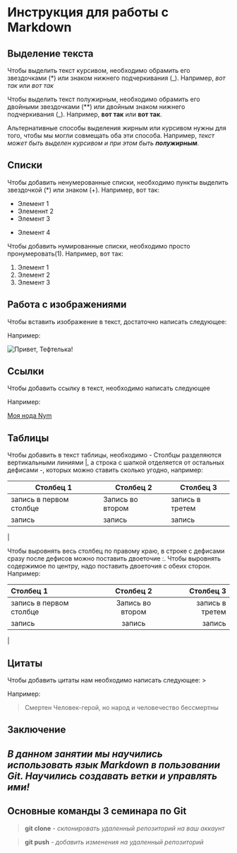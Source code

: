 # Инструкция для работы с Markdown

## Выделение текста

Чтобы выделить текст курсивом, необходимо обрамить его звездочками (*) или знаком нижнего подчеркивания (_). Например, *вот так* или _вот так_

Чтобы выделить текст полужирным, необходимо обрамить его двойными звездочками (**) или двойным знаком нижнего подчеркивания (_). Например, **вот так** или __вот так__.

Альтернативные способы выделения жирным или курсивом нужны для того, чтобы мы могли совмещать оба эти способа. Например, _текст может быть выделен курсивом и при этом быть **полужирным**_.

## Списки

Чтобы добавить ненумерованные списки, необходимо пункты выделить звездочкой (*) или знаком (+). Например, вот так:
* Элемент 1
* Элеменнт 2
* Элемент 3
+ Элемент 4

Чтобы добавить нумированные списки, необходимо просто пронумеровать(1). Например, вот так:
1. Элемент 1
2. Элемент 2
3. Элемент 3

## Работа с изображениями

Чтобы вставить изображение в текст, достаточно написать следующее:
![]()  

Например:

![Привет, Тефтелька!](Teftelka.jpg)

## Ссылки

 Чтобы добавить ссылку в текст, необходимо написать следующее []() 

 Например:

 [Моя нода Nym](https://mixnet.explorers.guru/mixnode/CUsj2NGHvj6cYGy1J2jM68oo1Cmm9XPzrkFavSpGw3hz)

## Таблицы

Чтобы добавить в текст таблицы, необходимо - Столбцы разделяются вертикальными линиями |, а строка с шапкой отделяется от остальных дефисами -, которых можно ставить сколько угодно, например:

|Столбец 1|Столбец 2|Столбец 3|
|---------|---------|---------|
|запись в первом столбце|Запись во втором|запись в третем|
|запись|запись|запись|
|

Чтобы выровнять весь столбец по правому краю, в строке с дефисами сразу после дефисов можно поставить двоеточие :. Чтобы выровнять содержимое по центру, надо поставить двоеточия с обеих сторон. Например:

|Столбец 1|Столбец 2|Столбец 3|
|:---------|:---------:|---------:|
|запись в первом столбце|Запись во втором|запись в третем|
|запись|запись|запись|
|


## Цитаты

Чтобы добавить цитаты нам необходимо написать следующее: >

Например:

>Смертен Человек-герой, но народ и человечество бессмертны

## Заключение

 ##  _В данном занятии мы научились использовать язык Markdown в пользовании Git. Научились создавать ветки и управлять ими!_ ##

 ## Основные команды 3 семинара по Git

 > **git clone** - *склонировать удаленный репозиторий на ваш аккаунт*

 > **git push** - *добавить изменения на удаленный репозиторий*